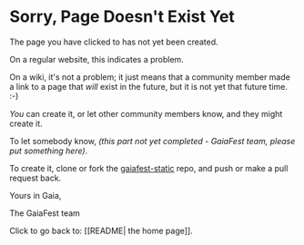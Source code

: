 <!-- This page is a special page for the website version. It is not a regular wiki page. -->
<!-- If you can see this notice, it is okay to ignore this page. Or, if you want to change the 404 message on the website version, go ahead and edit this page. -->
# Sorry, Page Doesn't Exist Yet

The page you have clicked to has not yet been created.

On a regular website, this indicates a problem.

On a wiki, it's not a problem; it just means that a community member made a link to a page that _will_ exist in the future, but it is not yet that future time. :-)

_You_ can create it, or let other community members know, and they might create it.

To let somebody know, _(this part not yet completed - GaiaFest team, please put something here)_.

To create it, clone or fork the [gaiafest-static](https://github.com/gaiafest/gaiafest-static) repo, and push or make a pull request back.

Yours in Gaia,

The GaiaFest team

Click to go back to: [[README| the home page]].